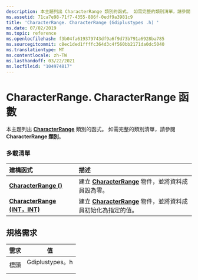 ```yaml
---
description: 本主題列出 CharacterRange 類別的函式。 如需完整的類別清單，請參閱 CharacterRange 類別。
ms.assetid: 71ca7e98-71f7-4355-886f-0edf9a3981c9
title: 'CharacterRange. CharacterRange (Gdiplustypes .h) '
ms.date: 07/02/2019
ms.topic: reference
ms.openlocfilehash: f3b04fa619379743df9a6f9d73b791a6928ba785
ms.sourcegitcommit: c8ec1ded1ffffc364d3c4f560bb2171da0dc5040
ms.translationtype: MT
ms.contentlocale: zh-TW
ms.lasthandoff: 03/22/2021
ms.locfileid: "104974817"
---
```

# <a name="characterrangecharacterrange-constructors"></a>CharacterRange. CharacterRange 函數

本主題列出 [**CharacterRange**](/windows/win32/api/gdiplustypes/nl-gdiplustypes-characterrange) 類別的函式。 如需完整的類別清單，請參閱 **CharacterRange 類別**。

### <a name="overload-list"></a>多載清單



| 建構函式                                                                                   | 描述                                                                                                                                                                                |
|:----------------------------------------------------------------------------------------------|:-------------------------------------------------------------------------------------------------------------------------------------------------------------------------------------------|
| [**CharacterRange ()**](/windows/win32/api/gdiplustypes/nf-gdiplustypes-characterrange-characterrange-r2)                     | 建立 [**CharacterRange**](/windows/win32/api/gdiplustypes/nl-gdiplustypes-characterrange) 物件，並將資料成員設為零。<br/>                                     |
| [**CharacterRange (INT，INT)**](/windows/win32/api/gdiplustypes/nf-gdiplustypes-characterrange-characterrange(int_int)) | 建立 [**CharacterRange**](/windows/win32/api/gdiplustypes/nl-gdiplustypes-characterrange) 物件，並將資料成員初始化為指定的值。<br/> |



## <a name="requirements"></a>規格需求



| 需求 | 值 |
|-------------------|-------------------------------------------------------------------------------------------|
| 標頭<br/> | <dl> <dt>Gdiplustypes。h</dt> </dl> |



 

 
